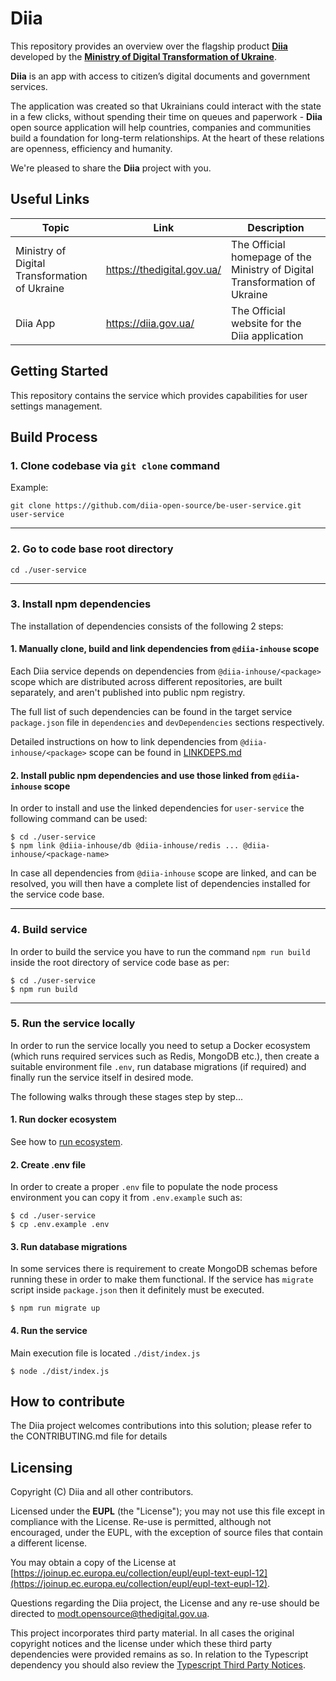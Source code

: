 # Diia

This repository provides an overview over the flagship product [**Diia**](https://diia.gov.ua/) developed by the [**Ministry of Digital Transformation of Ukraine**](https://thedigital.gov.ua/).

**Diia** is an app with access to citizen’s digital documents and government services.

The application was created so that Ukrainians could interact with the state in a few clicks, without spending their time on queues and paperwork - **Diia** open source application will help countries, companies and communities build a foundation for long-term relationships. At the heart of these relations are openness, efficiency and humanity.

We're pleased to share the **Diia** project with you.

## Useful Links

| Topic                                         | Link                       | Description                                                                |
| --------------------------------------------- | -------------------------- | -------------------------------------------------------------------------- |
| Ministry of Digital Transformation of Ukraine | https://thedigital.gov.ua/ | The Official homepage of the Ministry of Digital Transformation of Ukraine |
| Diia App                                      | https://diia.gov.ua/       | The Official website for the Diia application                              |

## Getting Started

This repository contains the service which provides capabilities for user settings management.

## Build Process

### **1. Clone codebase via `git clone` command**

Example:

```
git clone https://github.com/diia-open-source/be-user-service.git user-service
```

---

### **2. Go to code base root directory**

```
cd ./user-service
```

---

### **3. Install npm dependencies**

The installation of dependencies consists of the following 2 steps:

#### **1. Manually clone, build and link dependencies from `@diia-inhouse` scope**

Each Diia service depends on dependencies from `@diia-inhouse/<package>` scope which are distributed across different repositories, are built separately, and aren't published into public npm registry.

The full list of such dependencies can be found in the target service `package.json` file in `dependencies` and `devDependencies` sections respectively.

Detailed instructions on how to link dependencies from `@diia-inhouse/<package>` scope can be found in [LINKDEPS.md](https://github.com/diia-open-source/diia-setup-howto/tree/main/backend/LINKDEPS.md)

#### **2. Install public npm dependencies and use those linked from `@diia-inhouse` scope**

In order to install and use the linked dependencies for `user-service` the following command can be used:

```
$ cd ./user-service
$ npm link @diia-inhouse/db @diia-inhouse/redis ... @diia-inhouse/<package-name>
```

In case all dependencies from `@diia-inhouse` scope are linked, and can be resolved, you will then have a complete list of dependencies installed for the service code base.

---

### **4. Build service**

In order to build the service you have to run the command `npm run build` inside the root directory of service code base as per:

```
$ cd ./user-service
$ npm run build
```

---

### **5. Run the service locally**

In order to run the service locally you need to setup a Docker ecosystem (which runs required services such as Redis, MongoDB etc.), then create a suitable environment file `.env`, run database migrations (if required) and finally run the service itself in desired mode.

The following walks through these stages step by step...

#### **1. Run docker ecosystem**

See how to [run ecosystem](https://github.com/diia-open-source/diia-setup-howto/tree/main/backend/README.md).

#### **2. Create .env file**

In order to create a proper `.env` file to populate the node process environment you can copy it from `.env.example` such as:

```
$ cd ./user-service
$ cp .env.example .env
```

#### **3. Run database migrations**

In some services there is requirement to create MongoDB schemas before running these in order to make them functional. If the service has `migrate` script inside `package.json` then it definitely must be executed.

```
$ npm run migrate up
```

#### **4. Run the service**

Main execution file is located `./dist/index.js`

```
$ node ./dist/index.js
```

## How to contribute

The Diia project welcomes contributions into this solution; please refer to the CONTRIBUTING.md file for details

## Licensing

Copyright (C) Diia and all other contributors.

Licensed under the **EUPL** (the "License"); you may not use this file except in compliance with the License. Re-use is permitted, although not encouraged, under the EUPL, with the exception of source files that contain a different license.

You may obtain a copy of the License at [https://joinup.ec.europa.eu/collection/eupl/eupl-text-eupl-12](https://joinup.ec.europa.eu/collection/eupl/eupl-text-eupl-12).

Questions regarding the Diia project, the License and any re-use should be directed to [modt.opensource@thedigital.gov.ua](mailto:modt.opensource@thedigital.gov.ua).

This project incorporates third party material. In all cases the original copyright notices and the license under which these third party dependencies were provided remains as so. In relation to the Typescript dependency you should also review the [Typescript Third Party Notices](
https://github.com/microsoft/TypeScript/blob/9684ba6b0d73c37546ada901e5d0a5324de7fc1d/ThirdPartyNoticeText.txt).
